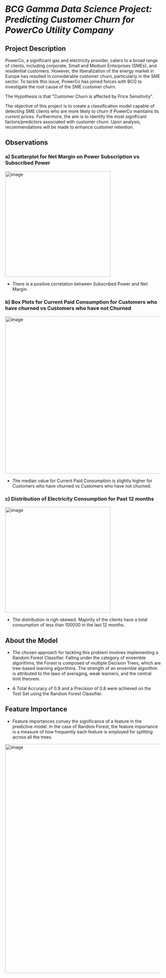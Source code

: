 # _BCG Gamma Data Science Project: Predicting Customer Churn for PowerCo Utility Company_

## **Project Description**

PowerCo, a significant gas and electricity provider, caters to a broad range of clients, including corporate, Small and Medium Enterprises (SMEs), and residential customers. However, the liberalization of the energy market in Europe has resulted in considerable customer churn, particularly in the SME sector. To tackle this issue, PowerCo has joined forces with BCG to investigate the root cause of the SME customer churn.

The Hypothesis is that "Customer Churn is affected by Price Sensitivity".

The objective of this project is to create a classification model capable of detecting SME clients who are more likely to churn if PowerCo maintains its current prices. Furthermore, the aim is to identify the most significant factors/predictors associated with customer churn. Upon analysis, recommendations will be made to enhance customer retention.


## **Observations**


### a) **Scatterplot for Net Margin on Power Subscription vs Subscribed Power**

<img width="341" alt="image" src="https://user-images.githubusercontent.com/70052374/228011806-fa9fa013-078a-4c84-9a7e-738700d13634.png">

* There is a positive correlation between Subscribed Power and Net Margin.



### b) **Box Plots for Current Paid Consumption for Customers who have churned vs Customers who have not Churned**

<img width="508" alt="image" src="https://user-images.githubusercontent.com/70052374/228012173-60fb58dd-187b-43e2-bb0c-9e94236acd05.png">

* The median value for Current Paid Consumption is slightly higher for Customers who have churned vs Customers who have not churned.



### c) **Distribution of Electricity Consumption for Past 12 months**

<img width="341" alt="image" src="https://user-images.githubusercontent.com/70052374/228012390-edd4cc61-e318-4789-96d1-2cb37ef21e75.png">

* The distribution is righ-skewed. Majority of the clients have a total consumption of less than 100000 in the last 12 months.


## **About the Model**

* The chosen approach for tackling this problem involves implementing a Random Forest Classifier. Falling under the category of ensemble algorithms, the Forest is composed of multiple Decision Trees, which are tree-based learning algorithms. The strength of an ensemble algorithm is attributed to the laws of averaging, weak learners, and the central limit theorem.

* A Total Accuracy of 0.9 and a Precision of 0.8 were achieved on the Test Set using the Random Forest Classifier.


## **Feature Importance**

* Feature importances convey the significance of a feature in the predictive model. In the case of Random Forest, the feature importance is a measure of how frequently each feature is employed for splitting across all the trees.

<img width="739" alt="image" src="https://user-images.githubusercontent.com/70052374/228014585-ca6048d1-1531-4c98-b509-25d3c10609be.png">



